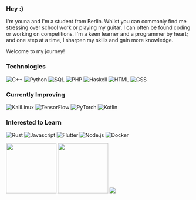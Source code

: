 <!-- [![](https://raw.githubusercontent.com/adamalston/adamalston/master/profile.gif)](https://www.adamalston.com/) If you want the template for my gif, email me! -->
### Hey :)
I'm youna and I'm a student from Berlin.
Whilst you can commonly find me stressing over school work or playing my guitar, I can often be found coding or working on competitions. 
I'm a keen learner and a programmer by heart; and one step at a time, I sharpen my skills and gain more knowledge.

Welcome to my journey!


### Technologies
![C++](https://img.shields.io/badge/-C++-000?&logo=c%2b%2b&logoColor=00599C)
![Python](https://img.shields.io/badge/-Python-000?&logo=Python)
![SQL](https://img.shields.io/badge/-SQL-000?&logo=MySQL)
![PHP](https://img.shields.io/badge/-PHP-000?&logo=PHP)
![Haskell](https://img.shields.io/badge/-Haskell-000?&logo=Haskell)
![HTML](https://img.shields.io/badge/-HTML5-000?&logo=HTML5)
![CSS](https://img.shields.io/badge/-CSS3-000?&logo=CSS3)


### Currently Improving

![KaliLinux](https://img.shields.io/badge/-KaliLinux-000?&logo=KaliLinux)
![TensorFlow](https://img.shields.io/badge/-TensorFlow-000?&logo=TensorFlow)
![PyTorch](https://img.shields.io/badge/-PyTorch-000?&logo=PyTorch)
![Kotlin](https://img.shields.io/badge/-Kotlin-000?&logo=Kotlin)


### Interested to Learn
![Rust](https://img.shields.io/badge/-Rust-000?&logo=Rust)
![Javascript](https://img.shields.io/badge/-JavaScript-000?&logo=JavaScript)
![Flutter](https://img.shields.io/badge/-Flutter-000?&logo=Flutter)
![Node.js](https://img.shields.io/badge/-Node.js-000?&logo=Node.js)
![Docker](https://img.shields.io/badge/-Docker-000?&logo=Docker)


<!--
![Kubernetes](https://img.shields.io/badge/-Kubernetes-000?&logo=Kubernetes)
![Node.js](https://img.shields.io/badge/-Node.js-000?&logo=node.js)
![React](https://img.shields.io/badge/-React-000?&logo=React)
![Redis](https://img.shields.io/badge/-Redis-000?&logo=Redis)
![Spring](https://img.shields.io/badge/-Spring-000?&logo=Spring)
-->
<!--
### Full Stack Projects

[![](https://img.shields.io/badge/-🧬%20My%20Website-000)](https://github.com/adamalston/v2)
[![](https://img.shields.io/badge/-🦠%20COVID‑19%20Dashboard-000)](https://github.com/adamalston/COVID-19-Dashboard)
[![](https://img.shields.io/badge/-📝%20Summarizer-000)](https://github.com/adamalston/Summarizer)
[![](https://img.shields.io/badge/-🔬%20Overwatch-000)](https://github.com/adamalston/overwatch)
[![](https://img.shields.io/badge/-🛰%20KubeSat-000)](https://github.com/adamalston/kubesat)
[![](https://img.shields.io/badge/-🔊%20Voice%20Poker-000)](https://github.com/adamalston/Poker)
[![](https://img.shields.io/badge/-🗺%20PokémonGo%20Map-000)](https://github.com/adamalston/PokemonGo-Map)

### Cybersecurity Projects

[![](https://img.shields.io/badge/-🩸%20Heartbleed-000)](https://github.com/adamalston/Heartbleed)
[![](https://img.shields.io/badge/-🌊%20SYN%20Flood-000)](https://github.com/adamalston/SYN-Flood)
[![](https://img.shields.io/badge/-🗂%20Packet%20Sniffing%20%26%20Spoofing-000)](https://github.com/adamalston/Packet-Sniffing-and-Spoofing)
[![](https://img.shields.io/badge/-💉%20SQL%20Injection-000)](https://github.com/adamalston/SQL-Injection)
[![](https://img.shields.io/badge/-🛡%20Spectre%20%26%20Meltdown-000)](https://github.com/adamalston/Meltdown-Spectre)
[![](https://img.shields.io/badge/-🌐%20Network%20Tools-000)](https://github.com/adamalston/Network-Tools)
-->
<a href="https://github.com/younaorg">
<img height="137px" src="https://github-readme-stats.vercel.app/api?username=younaorg&hide_title=true&hide_border=true&show_icons=true&include_all_commits=true&count_private=true&line_height=21&text_color=000&icon_color=000&bg_color=0,ea6161,ffc64d,fffc4d,52fa5a&theme=graywhite" /><!-- wi*quL3fcV --> 
<img height="137px" src="https://github-readme-stats.vercel.app/api/top-langs/?username=younaorg&hide=html&hide_title=true&hide_border=true&layout=compact&langs_count=6&exclude_repo=TryHackMe-auf-Crack&text_color=000&icon_color=fff&bg_color=0,52fa5a,4dfcff,c64dff&theme=graywhite" /> </a>

<!-- ![Metrics](/github-metrics.svg) -->

  <img src="https://capsule-render.vercel.app/api?type=waving&color=gradient&height=60&section=footer"/>

